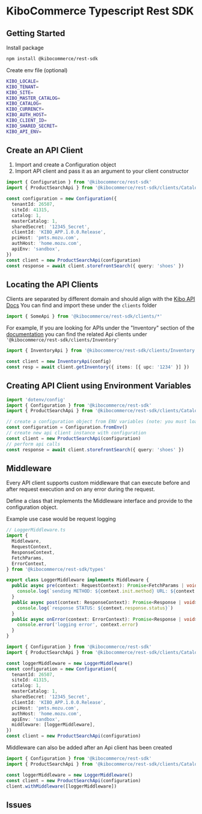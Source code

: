 # KiboCommerce Typescript Rest SDK

## Getting Started

Install package

```bash
npm install @kibocommerce/rest-sdk
```

Create env file (optional)

```bash
KIBO_LOCALE=
KIBO_TENANT=
KIBO_SITE=
KIBO_MASTER_CATALOG=
KIBO_CATALOG=
KIBO_CURRENCY=
KIBO_AUTH_HOST=
KIBO_CLIENT_ID=
KIBO_SHARED_SECRET=
KIBO_API_ENV=
```

## Create an API Client

1. Import and create a Configuration object
2. Import API client and pass it as an argument to your client constructor

```typescript
import { Configuration } from '@kibocommerce/rest-sdk'
import { ProductSearchApi } from '@kibocommerce/rest-sdk/clients/CatalogStorefront'

const configuration = new Configuration({
  tenantId: 26507,
  siteId: 41315,
  catalog: 1,
  masterCatalog: 1,
  sharedSecret: '12345_Secret',
  clientId: 'KIBO_APP.1.0.0.Release',
  pciHost: 'pmts.mozu.com',
  authHost: 'home.mozu.com',
  apiEnv: 'sandbox',
})
const client = new ProductSearchApi(configuration)
const response = await client.storefrontSearch({ query: 'shoes' })
```

## Locating the API Clients

Clients are separated by different domain and should align with the [Kibo API Docs](https://apidocs.kibocommerce.com/)
You can find and import these under the `clients` folder

```typescript
import { SomeApi } from '@kibocommerce/rest-sdk/clients/*'
```

For example, If you are looking for APIs under the "Inventory" section of the [documentation](https://apidocs.kibocommerce.com/?spec=inventory#overview) you can find the related Api clients under `'@kibocommerce/rest-sdk/clients/Inventory'`

```typescript
import { InventoryApi } from '@kibocommerce/rest-sdk/clients/Inventory'

const client = new InventoryApi(config)
const resp = await client.getInventory({ items: [{ upc: '1234' }] })
```

## Creating API Client using Environment Variables

```typescript
import 'dotenv/config'
import { Configuration } from '@kibocommerce/rest-sdk'
import { ProductSearchApi } from '@kibocommerce/rest-sdk/clients/CatalogStorefront'

// create a configuration object from ENV variables (note: you must load env variables yourself)
const configuration = Configuration.fromEnv()
// create new api client instance with configuration
const client = new ProductSearchApi(configuration)
// perform api calls
const response = await client.storefrontSearch({ query: 'shoes' })
```

## Middleware

Every API client supports custom middleware that can execute before and after request execution and on any error during the request.

Define a class that implements the Middleware interface and provide to the configuration object.

Example use case would be request logging

```typescript
// LoggerMiddleware.ts
import {
  Middleware,
  RequestContext,
  ResponseContext,
  FetchParams,
  ErrorContext,
} from '@kibocommerce/rest-sdk/types'

export class LoggerMiddleware implements Middleware {
  public async pre(context: RequestContext): Promise<FetchParams | void> {
    console.log(`sending METHOD: ${context.init.method} URL: ${context.url}`)
  }
  public async post(context: ResponseContext): Promise<Response | void> {
    console.log(`response STATUS: ${context.response.status}`)
  }
  public async onError(context: ErrorContext): Promise<Response | void> {
    console.error('logging error', context.error)
  }
}
```

```typescript
import { Configuration } from '@kibocommerce/rest-sdk'
import { ProductSearchApi } from '@kibocommerce/rest-sdk/clients/CatalogStorefront'

const loggerMiddleware = new LoggerMiddleware()
const configuration = new Configuration({
  tenantId: 26507,
  siteId: 41315,
  catalog: 1,
  masterCatalog: 1,
  sharedSecret: '12345_Secret',
  clientId: 'KIBO_APP.1.0.0.Release',
  pciHost: 'pmts.mozu.com',
  authHost: 'home.mozu.com',
  apiEnv: 'sandbox',
  middleware: [loggerMiddleware],
})
const client = new ProductSearchApi(configuration)
```

Middleware can also be added after an Api client has been created

```typescript
import { Configuration } from '@kibocommerce/rest-sdk'
import { ProductSearchApi } from '@kibocommerce/rest-sdk/clients/CatalogStorefront'

const loggerMiddleware = new LoggerMiddleware()
const client = new ProductSearchApi(configuration)
client.withMiddleware([loggerMiddleware])
```

## Issues
